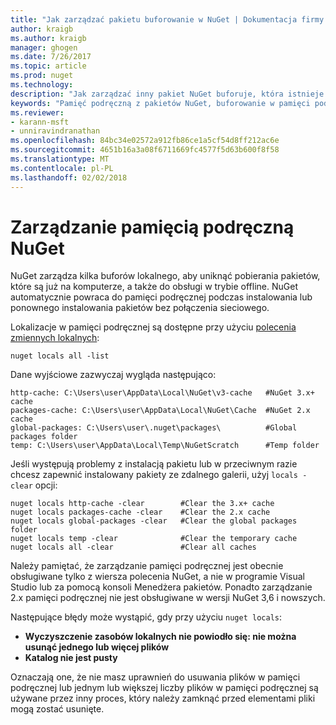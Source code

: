```yaml
---
title: "Jak zarządzać pakietu buforowanie w NuGet | Dokumentacja firmy Microsoft"
author: kraigb
ms.author: kraigb
manager: ghogen
ms.date: 7/26/2017
ms.topic: article
ms.prod: nuget
ms.technology: 
description: "Jak zarządzać inny pakiet NuGet buforuje, która istnieje na maszynie, używane podczas instalowania lub przywracanie pakietów."
keywords: "Pamięć podręczną z pakietów NuGet, buforowanie w pamięci podręcznej NuGet, zarządzaniem lokalnej pamięci podręcznej NuGet, globalnej pamięci podręcznej NuGet, polecenia NuGet zmiennych lokalnych, czyszczenie pamięci podręcznej w pamięci podręcznych pakietu"
ms.reviewer:
- karann-msft
- unniravindranathan
ms.openlocfilehash: 84bc34e02572a912fb86ce1a5cf54d8ff212ac6e
ms.sourcegitcommit: 4651b16a3a08f6711669fc4577f5d63b600f8f58
ms.translationtype: MT
ms.contentlocale: pl-PL
ms.lasthandoff: 02/02/2018
---
```

# <a name="managing-the-nuget-cache"></a>Zarządzanie pamięcią podręczną NuGet

NuGet zarządza kilka buforów lokalnego, aby uniknąć pobierania pakietów, które są już na komputerze, a także do obsługi w trybie offline. NuGet automatycznie powraca do pamięci podręcznej podczas instalowania lub ponownego instalowania pakietów bez połączenia sieciowego.

Lokalizacje w pamięci podręcznej są dostępne przy użyciu [polecenia zmiennych lokalnych](../tools/cli-ref-locals.md):

```cli
nuget locals all -list
```

Dane wyjściowe zazwyczaj wygląda następująco:

```output
http-cache: C:\Users\user\AppData\Local\NuGet\v3-cache   #NuGet 3.x+ cache
packages-cache: C:\Users\user\AppData\Local\NuGet\Cache  #NuGet 2.x cache
global-packages: C:\Users\user\.nuget\packages\          #Global packages folder
temp: C:\Users\user\AppData\Local\Temp\NuGetScratch      #Temp folder
```

Jeśli występują problemy z instalacją pakietu lub w przeciwnym razie chcesz zapewnić instalowany pakiety ze zdalnego galerii, użyj `locals -clear` opcji:

```cli
nuget locals http-cache -clear        #Clear the 3.x+ cache
nuget locals packages-cache -clear    #Clear the 2.x cache
nuget locals global-packages -clear   #Clear the global packages folder
nuget locals temp -clear              #Clear the temporary cache
nuget locals all -clear               #Clear all caches
```

Należy pamiętać, że zarządzanie pamięci podręcznej jest obecnie obsługiwane tylko z wiersza polecenia NuGet, a nie w programie Visual Studio lub za pomocą konsoli Menedżera pakietów. Ponadto zarządzanie 2.x pamięci podręcznej nie jest obsługiwane w wersji NuGet 3,6 i nowszych.

Następujące błędy może wystąpić, gdy przy użyciu `nuget locals`:

- **Wyczyszczenie zasobów lokalnych nie powiodło się: nie można usunąć jednego lub więcej plików**
- **Katalog nie jest pusty**

Oznaczają one, że nie masz uprawnień do usuwania plików w pamięci podręcznej lub jednym lub większej liczby plików w pamięci podręcznej są używane przez inny proces, który należy zamknąć przed elementami pliki mogą zostać usunięte.
